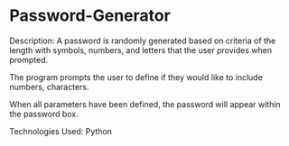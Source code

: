 # Password-Generator

Description: A password is randomly generated based on criteria of the length with symbols, numbers, and letters that the user provides when prompted.

The program prompts the user to define if they would like to include numbers, characters.

When all parameters have been defined, the password will appear within the password box.

Technologies Used: Python
